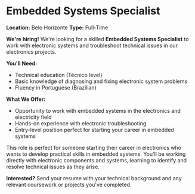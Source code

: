 # Embedded Systems Specialist

**Location:** Belo Horizonte
**Type:** Full-Time

**We're hiring!** We're looking for a skilled **Embedded Systems Specialist** to work with electronic systems and troubleshoot technical issues in our electronics projects.

**You'll Need:**
- Technical education (Técnico level)
- Basic knowledge of diagnosing and fixing electronic system problems
- Fluency in Portuguese (Brazilian)

**What We Offer:**
- Opportunity to work with embedded systems in the electronics and electricity field
- Hands-on experience with electronic troubleshooting
- Entry-level position perfect for starting your career in embedded systems

This role is perfect for someone starting their career in electronics who wants to develop practical skills in embedded systems. You'll be working directly with electronic components and systems, learning to identify and resolve technical issues as they arise.

**Interested?** Send your resume with your technical background and any relevant coursework or projects you've completed.